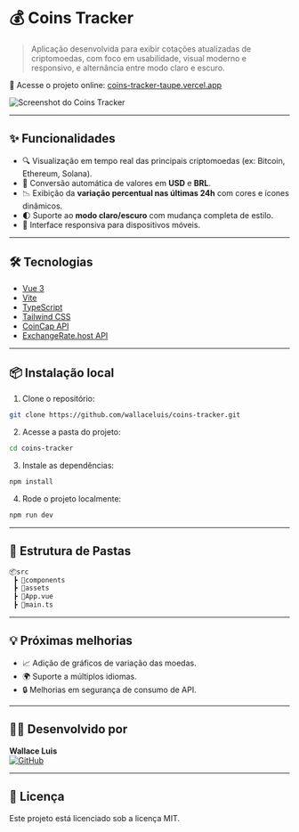 # 💰 Coins Tracker

> Aplicação desenvolvida para exibir cotações atualizadas de criptomoedas, com foco em usabilidade, visual moderno e responsivo, e alternância entre modo claro e escuro.  

🔗 Acesse o projeto online: [coins-tracker-taupe.vercel.app](https://coins-tracker-taupe.vercel.app/)

![Screenshot do Coins Tracker](https://github.com/user-attachments/assets/faea61d8-7a07-4a02-a474-3e3a3b4830fa)

---

## ✨ Funcionalidades

- 🔍 Visualização em tempo real das principais criptomoedas (ex: Bitcoin, Ethereum, Solana).
- 💱 Conversão automática de valores em **USD** e **BRL**.
- 📉 Exibição da **variação percentual nas últimas 24h** com cores e ícones dinâmicos.
- 🌓 Suporte ao **modo claro/escuro** com mudança completa de estilo.
- 📱 Interface responsiva para dispositivos móveis.

---

## 🛠️ Tecnologias

- [Vue 3](https://vuejs.org/)
- [Vite](https://vitejs.dev/)
- [TypeScript](https://www.typescriptlang.org/)
- [Tailwind CSS](https://tailwindcss.com/)
- [CoinCap API](https://coincap.io/)
- [ExchangeRate.host API](https://exchangerate.host/)

---

## 📦 Instalação local

1. Clone o repositório:
```bash
git clone https://github.com/wallaceluis/coins-tracker.git
```

2. Acesse a pasta do projeto:
```bash
cd coins-tracker
```

3. Instale as dependências:
```bash
npm install
```

4. Rode o projeto localmente:
```bash
npm run dev
```

---

## 📁 Estrutura de Pastas

```bash
📦src
 ┣ 📂components
 ┣ 📂assets
 ┣ 📜App.vue
 ┣ 📜main.ts
```

---

## 💡 Próximas melhorias

- 📈 Adição de gráficos de variação das moedas.
- 🌍 Suporte a múltiplos idiomas.
- 🔒 Melhorias em segurança de consumo de API.

---

## 🧑‍💻 Desenvolvido por

**Wallace Luis**  
[![GitHub](https://img.shields.io/badge/GitHub-wallaceluis-black?logo=github)](https://github.com/wallaceluis)

---

## 📜 Licença

Este projeto está licenciado sob a licença MIT.
